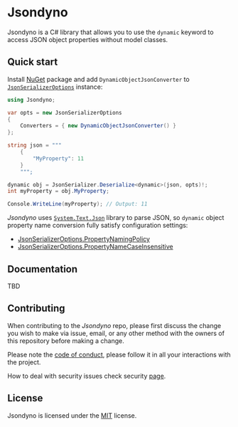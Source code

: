 # Jsondyno

Jsondyno is a C# library that allows you to use the `dynamic` keyword to access JSON object properties without model classes.

## Quick start

Install [NuGet](https://www.nuget.org/packages/Jsondyno) package and add `DynamicObjectJsonConverter` to [`JsonSerializerOptions`](https://learn.microsoft.com/en-us/dotnet/api/system.text.json.jsonserializeroptions) instance:

```csharp
using Jsondyno;

var opts = new JsonSerializerOptions
{
    Converters = { new DynamicObjectJsonConverter() }
};

string json = """
    {
        "MyProperty": 11
    }
    """;

dynamic obj = JsonSerializer.Deserialize<dynamic>(json, opts)!;
int myProperty = obj.MyProperty;

Console.WriteLine(myProperty); // Output: 11
```

*Jsondyno* uses [`System.Text.Json`](https://learn.microsoft.com/en-us/dotnet/api/system.text.json) library to parse JSON, so `dynamic` object property name conversion fully satisfy configuration settings:

- [JsonSerializerOptions.PropertyNamingPolicy](https://learn.microsoft.com/en-us/dotnet/api/system.text.json.jsonserializeroptions.propertynamingpolicy)
- [JsonSerializerOptions.PropertyNameCaseInsensitive](https://learn.microsoft.com/en-us/dotnet/api/system.text.json.jsonserializeroptions.propertynamecaseinsensitive)

## Documentation

TBD

## Contributing

When contributing to the *Jsondyno* repo, please first discuss the change you wish to make via issue, email, or any other method with the owners of this repository before making a change.

Please note the [code of conduct](.github/CODE_OF_CONDUCT.md), please follow it in all your interactions with the project.

How to deal with security issues check security [page](.github/SECURITY.md).

## License

Jsondyno is licensed under the [MIT](LICENSE) license.